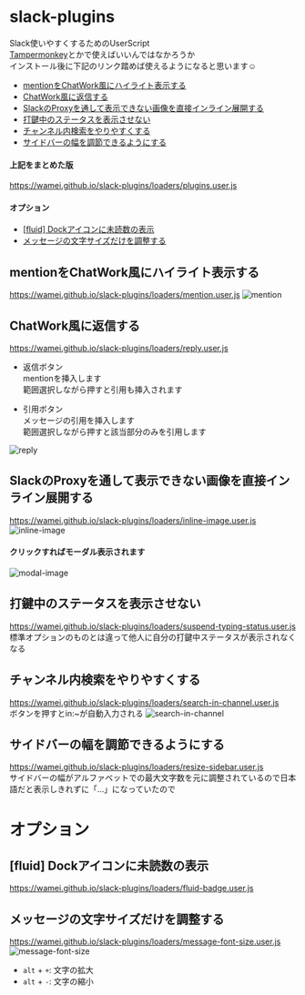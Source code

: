 # slack-plugins
Slack使いやすくするためのUserScript  
[Tampermonkey](https://chrome.google.com/webstore/detail/tampermonkey/dhdgffkkebhmkfjojejmpbldmpobfkfo?hl=ja)とかで使えばいいんではなかろうか  
インストール後に下記のリンク踏めば使えるようになると思います☺️

- [mentionをChatWork風にハイライト表示する](#mentionをchatwork風にハイライト表示する)
- [ChatWork風に返信する](#chatwork風に返信する)
- [SlackのProxyを通して表示できない画像を直接インライン展開する](#slackのproxyを通して表示できない画像を直接インライン展開する)
- [打鍵中のステータスを表示させない](#打鍵中のステータスを表示させない)
- [チャンネル内検索をやりやすくする](#チャンネル内検索をやりやすくする)
- [サイドバーの幅を調節できるようにする](#サイドバーの幅を調節できるようにする)

#### 上記をまとめた版
https://wamei.github.io/slack-plugins/loaders/plugins.user.js


#### オプション
- [[fluid] Dockアイコンに未読数の表示](#fluid-dockアイコンに未読数の表示)
- [メッセージの文字サイズだけを調整する](#メッセージの文字サイズだけを調整する)

## mentionをChatWork風にハイライト表示する
https://wamei.github.io/slack-plugins/loaders/mention.user.js
![mention](https://user-images.githubusercontent.com/2811188/38767201-4ea94346-4018-11e8-8a3d-c57035311a2e.png)

## ChatWork風に返信する
https://wamei.github.io/slack-plugins/loaders/reply.user.js  
- 返信ボタン  
mentionを挿入します  
範囲選択しながら押すと引用も挿入されます  
  
- 引用ボタン  
メッセージの引用を挿入します  
範囲選択しながら押すと該当部分のみを引用します  

![reply](https://user-images.githubusercontent.com/2811188/38855966-09474484-4260-11e8-9c0f-733446ae075b.PNG)

## SlackのProxyを通して表示できない画像を直接インライン展開する
https://wamei.github.io/slack-plugins/loaders/inline-image.user.js
![inline-image](https://user-images.githubusercontent.com/2811188/38767762-7e2d0fee-4022-11e8-8693-2be3c1d38d36.png)
#### クリックすればモーダル表示されます
![modal-image](https://user-images.githubusercontent.com/2811188/38856326-13c046bc-4261-11e8-94bf-da6e54d5dff3.PNG)

## 打鍵中のステータスを表示させない
https://wamei.github.io/slack-plugins/loaders/suspend-typing-status.user.js  
標準オプションのものとは違って他人に自分の打鍵中ステータスが表示されなくなる

## チャンネル内検索をやりやすくする
https://wamei.github.io/slack-plugins/loaders/search-in-channel.user.js  
ボタンを押すとin:~が自動入力される
![search-in-channel](https://user-images.githubusercontent.com/2811188/39082895-7d1c03bc-4595-11e8-9a88-64a4777437b2.png)

## サイドバーの幅を調節できるようにする
https://wamei.github.io/slack-plugins/loaders/resize-sidebar.user.js  
サイドバーの幅がアルファベットでの最大文字数を元に調整されているので日本語だと表示しきれずに「...」になっていたので

# オプション

## [fluid] Dockアイコンに未読数の表示
https://wamei.github.io/slack-plugins/loaders/fluid-badge.user.js  

## メッセージの文字サイズだけを調整する
https://wamei.github.io/slack-plugins/loaders/message-font-size.user.js  
![message-font-size](https://user-images.githubusercontent.com/2811188/39223602-ecfaaf9a-487d-11e8-93b3-603c305f2b4a.png)
- ``alt`` + ``+``: 文字の拡大
- ``alt`` + ``-``: 文字の縮小
